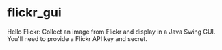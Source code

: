 # flickr_gui

Hello Flickr: Collect an image from Flickr and display in a Java Swing GUI.  You'll need to provide a Flickr API key and secret. 
